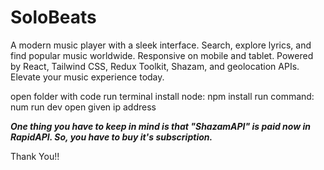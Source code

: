 # SoloBeats
A modern music player with a sleek interface. Search, explore lyrics, and find popular music worldwide. Responsive on mobile and tablet. Powered by React, Tailwind CSS, Redux Toolkit, Shazam, and geolocation APIs. Elevate your music experience today.

open folder with code
run terminal
install node: npm install
run command: num run dev
open given ip address

***One thing you have to keep in mind is that "ShazamAPI" is paid now in RapidAPI. So, you have to buy it's subscription.***

Thank You!!
